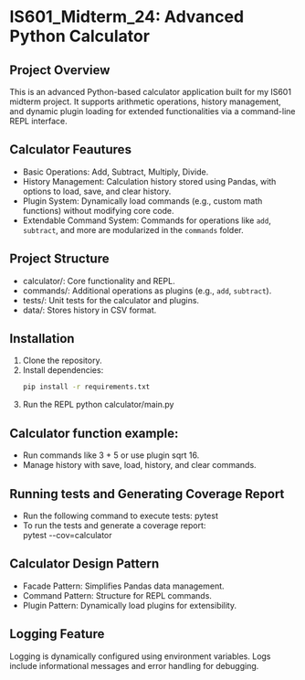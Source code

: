 # IS601_Midterm_24: Advanced Python Calculator

## Project Overview 
This is an advanced Python-based calculator application built for my IS601 midterm project. It supports arithmetic operations, history management, and dynamic plugin loading for extended functionalities via a command-line REPL interface.

## Calculator Feautures
- Basic Operations: Add, Subtract, Multiply, Divide.
- History Management: Calculation history stored using Pandas, with options to load, save, and clear history.
- Plugin System: Dynamically load commands (e.g., custom math functions) without modifying core code.
- Extendable Command System: Commands for operations like `add`, `subtract`, and more are modularized in the `commands` folder.

## Project Structure
- calculator/: Core functionality and REPL.
- commands/: Additional operations as plugins (e.g., `add`, `subtract`).
- tests/: Unit tests for the calculator and plugins.
- data/: Stores history in CSV format.

## Installation
1. Clone the repository.
2. Install dependencies:
   ```bash
   pip install -r requirements.txt
3. Run the REPL 
    python calculator/main.py

## Calculator function example: 
- Run commands like 3 + 5 or use plugin sqrt 16.
- Manage history with save, load, history, and clear commands.

## Running tests and Generating Coverage Report
- Run the following command to execute tests: 
    pytest
- To run the tests and generate a coverage report:  
    pytest --cov=calculator 
    
## Calculator Design Pattern
- Facade Pattern: Simplifies Pandas data management.
- Command Pattern: Structure for REPL commands.
- Plugin Pattern: Dynamically load plugins for extensibility.

## Logging Feature 
Logging is dynamically configured using environment variables. Logs include informational messages and error handling for debugging.



